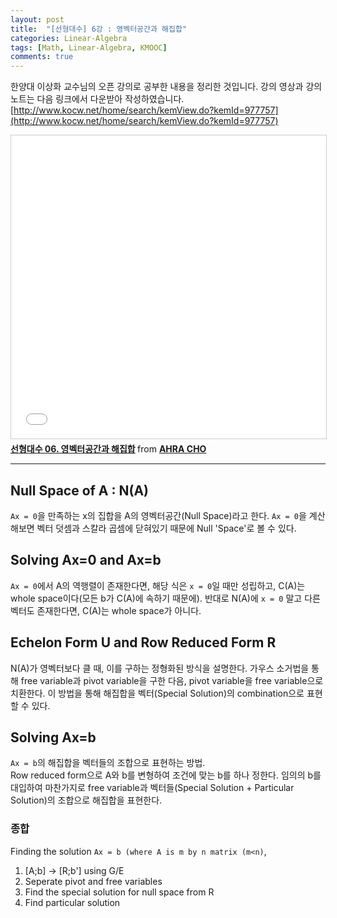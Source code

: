 ```yaml
---
layout: post
title:  "[선형대수] 6강 : 영벡터공간과 해집합"
categories: Linear-Algebra
tags: [Math, Linear-Algebra, KMOOC]
comments: true
---
```



한양대 이상화 교수님의 오픈 강의로 공부한 내용을 정리한 것입니다. 강의 영상과 강의 노트는 다음 링크에서 다운받아 작성하였습니다.  
[http://www.kocw.net/home/search/kemView.do?kemId=977757](http://www.kocw.net/home/search/kemView.do?kemId=977757)   

<iframe src="//www.slideshare.net/slideshow/embed_code/key/rqYS3lSuLIfave" width="595" height="485" frameborder="0" marginwidth="0" marginheight="0" scrolling="no" style="border:1px solid #CCC; border-width:1px; margin-bottom:5px; max-width: 100%;" allowfullscreen> </iframe> <div style="margin-bottom:5px"> <strong> <a href="//www.slideshare.net/ahra-cho/06-108795048" title="선형대수 06. 영벡터공간과 해집합" target="_blank">선형대수 06. 영벡터공간과 해집합</a> </strong> from <strong><a href="https://www.slideshare.net/ahra-cho" target="_blank">AHRA CHO</a></strong> </div>

---


## Null Space of A : N(A)

`Ax = 0`을 만족하는 x의 집합을 A의 영벡터공간(Null Space)라고 한다. `Ax = 0`을 계산해보면 벡터 덧셈과 스칼라 곱셈에 닫혀있기 때문에 Null 'Space'로 볼 수 있다.  

## Solving Ax=0 and Ax=b

`Ax = 0`에서 A의 역행렬이 존재한다면, 해당 식은 `x = 0`일 때만 성립하고, C(A)는 whole space이다(모든 b가 C(A)에 속하기 때문에). 반대로 N(A)에 `x = 0` 말고 다른 벡터도 존재한다면, C(A)는 whole space가 아니다.

## Echelon Form U and Row Reduced Form R

N(A)가 영벡터보다 클 때, 이를 구하는 정형화된 방식을 설명한다. 가우스 소거법을 통해 free variable과 pivot variable을 구한 다음, pivot variable을 free variable으로 치환한다. 이 방법을 통해 해집합을 벡터(Special Solution)의 combination으로 표현할 수 있다.  

## Solving Ax=b

`Ax = b`의 해집합을 벡터들의 조합으로 표현하는 방법.  
Row reduced form으로 A와 b를 변형하여 조건에 맞는 b를 하나 정한다. 임의의 b를 대입하여 마찬가지로 free variable과 벡터들(Special Solution + Particular Solution)의 조합으로 해집합을 표현한다. 

### 종합
Finding the solution `Ax = b (where A is m by n matrix (m<n)`,  
1. [A;b] -> [R;b'] using G/E
2. Seperate pivot and free variables
3. Find the special solution for null space from R
4. Find particular solution
